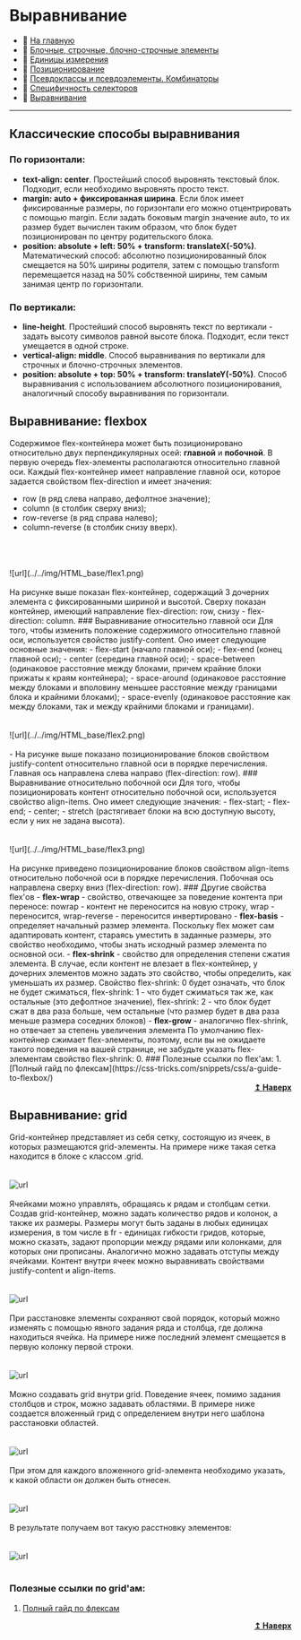 # Выравнивание
- :page_with_curl: [На главную](../../../README.md)<br>
- :page_with_curl: [Блочные, строчные, блочно-строчные элементы](./block_inline_inline-block.md)<br>
- :page_with_curl: [Единицы измерения](./units.md)<br>
- :page_with_curl: [Позиционирование](./position.md)<br>
- :page_with_curl: [Псевдоклассы и псевдоэлементы. Комбинаторы](./pseudo_classes_pseudo-elements_combinators.md)<br>
- :page_with_curl: [Специфичность селекторов](./specificity.md)<br>
- :page_with_curl: [Выравнивание](./specificity.md)<br>
---
## Классические способы выравнивания
### По горизонтали:
- <b>text-align: center</b>. Простейший способ выровнять текстовый блок. Подходит, если необходимо выровнять просто текст.
- <b>margin: auto + фиксированная ширина</b>. Если блок имеет фиксированные размеры, по горизонтали его можно отцентрировать с помощью margin. Если задать боковым margin значение auto, то их размер будет вычислен таким образом, что блок будет позиционирован по центру родительского блока.
- <b>position: absolute + left: 50% + transform: translateX(-50%)</b>. Математический способ: абсолютно позиционированный блок смещается на 50% ширины родителя, затем с помощью transform перемещается назад на 50% собственной ширины, тем самым занимая центр по горизонтали.
### По вертикали:
- <b>line-height</b>. Простейший способ выровнять текст по вертикали - задать высоту символов равной высоте блока. Подходит, если текст умещается в одной строке.
- <b>vertical-align: middle</b>. Способ выравнивания по вертикали для строчных и блочно-строчных элементов.
- <b>position: absolute + top: 50% + transform: translateY(-50%)</b>. Способ выравнивания с использованием абсолютного позиционирования, аналогичный способу выравнивания по горизонтали.
## Выравнивание: flexbox
Содержимое flex-контейнера может быть позиционировано относительно двух перпендикулярных осей: <b>главной</b> и <b>побочной</b>. В первую очередь flex-элементы располагаются относительно главной оси. Каждый flex-контейнер имеет направление главной оси, которое задается свойством flex-direction и имеет значения:
- row (в ряд слева направо, дефолтное значение);
- column (в столбик сверху вниз);
- row-reverse (в ряд справа налево);
- column-reverse (в столбик снизу вверх).
<br>
<br>
<br>
![url](../../img/HTML_base/flex1.png)
<br>
<br>
На рисунке выше показан flex-контейнер, содержащий 3 дочерних элемента с фиксированными шириной и высотой. Сверху показан контейнер, имеющий направление flex-direction: row, снизу - flex-direction: column.
### Выравнивание относительно главной оси
Для того, чтобы изменить положение содержимого относительно главной оси, используется свойство justify-content. Оно имеет следующие основные значения:
- flex-start (начало главной оси);
- flex-end (конец главной оси);
- center (середина главной оси);
- space-between (одинаковое расстояние между блоками, причем крайние блоки прижаты к краям контейнера);
- space-around (одинаковое расстояние между блоками и вполовину меньшее расстояние между границами блока и крайними блоками);
- space-evenly (одинаковое расстояние как между блоками, так и между крайними блоками и границами).
<br>
<br>
<br>
![url](../../img/HTML_base/flex2.png)
<br>
<br>
- На рисунке выше показано позиционирование блоков свойством justify-content относительно главной оси в порядке перечисления. Главная ось направлена слева направо (flex-direction: row).
### Выравнивание относительно побочной оси
Для того, чтобы позиционировать контент относительно побочной оси, используется свойство align-items. Оно имеет следующие значения:
- flex-start;
- flex-end;
- center;
- stretch (растягивает блоки на всю доступную высоту, если у них не задана высота).
<br>
<br>
<br>
![url](../../img/HTML_base/flex3.png)
<br>
<br>
  На рисунке приведено позиционирование блоков свойством align-items относительно побочной оси в порядке перечисления. Побочная ось направлена сверху вниз (flex-direction: row).
### Другие свойства flex'ов
- <b>flex-wrap</b> - свойство, отвечающее за поведение контента при переносе: nowrap - контент не переносится на новую строку, wrap - переносится, wrap-reverse - переносится инвертировано
- <b>flex-basis</b> - определяет начальный размер элемента. Поскольку flex может сам адаптировать контент, стараясь уместить в заданные размеры, это свойство необходимо, чтобы знать исходный размер элемента по основной оси.
- <b>flex-shrink</b> - свойство для определения степени сжатия элемента. В случае, если контент не влезает в flex-контейнер, у дочерних элементов можно задать это свойство, чтобы определить, как уменьшать их размер. Свойство flex-shrink: 0 будет означать, что блок не будет сжиматься, flex-shrink: 1 - что будет сжиматься так же, как остальные (это дефолтное значение), flex-shrink: 2 - что блок будет сжат в два раза больше, чем остальные (что размер будет в два раза меньше размера соседних блоков)
- <b>flex-grow</b> - аналогично flex-shrink, но отвечает за степень увеличения элемента
По умолчанию flex-контейнер сжимает flex-элементы, поэтому, если вы не ожидаете такого поведения на вашей странице, не забудьте указать flex-элементам свойство flex-shrink: 0.
### Полезные ссылки по flex'ам:
1. [Полный гайд по флексам](https://css-tricks.com/snippets/css/a-guide-to-flexbox/)
<div align="right">
  <b><a href="#">↥ Наверх</a></b>
</div>

## Выравнивание: grid
Grid-контейнер представляет из себя сетку, состоящую из ячеек, в которых размещаются grid-элементы. На примере ниже такая сетка находится в блоке с классом .grid.
<br>
<br>
<br>
![url](../../img/HTML_base/grid1.png)
<br>
<br>
Ячейками можно управлять, обращаясь к рядам и столбцам сетки. Создав grid-контейнер, можно задать количество рядов и колонок, а также их размеры. Размеры могут быть заданы в любых единицах измерения, в том числе в fr - единицах гибкости гридов, которые, можно сказать, задают пропорции между рядами или колонками, для которых они прописаны. Аналогично можно задавать отступы между ячейками. Контент внутри ячеек можно выравнивать свойствами justify-content и align-items.
<br>
<br>
<br>
![url](../../img/HTML_base/grid2.png)
<br>
<br>
При расстановке элементы сохраняют свой порядок, который можно изменять с помощью явного задания ряда и столбца, где должна находиться ячейка. На примере ниже последний элемент смещается в первую колонку первой строки.
<br>
<br>
<br>
![url](../../img/HTML_base/grid3.png)
<br>
<br>
Можно создавать grid внутри grid. Поведение ячеек, помимо задания столбцов и строк, можно задавать областями. В примере ниже создается вложенный грид с определением внутри него шаблона расстановки областей.
<br>
<br>
<br>
![url](../../img/HTML_base/grid4.png)
<br>
<br>
При этом для каждого вложенного grid-элемента необходимо указать, к какой области он должен быть отнесен.
<br>
<br>
<br>
![url](../../img/HTML_base/grid5.png)
<br>
<br>
В результате получаем вот такую расстновку элементов:
<br>
<br>
<br>
![url](../../img/HTML_base/grid6.png)
<br>
<br>
### Полезные ссылки по grid'ам:
1. [Полный гайд по флексам](https://css-tricks.com/snippets/css/a-guide-to-flexbox/)
<div align="right">
  <b><a href="#">↥ Наверх</a></b>
</div>